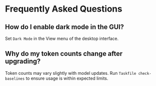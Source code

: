 # Frequently Asked Questions

## How do I enable dark mode in the GUI?

Set `Dark Mode` in the View menu of the desktop interface.

## Why do my token counts change after upgrading?

Token counts may vary slightly with model updates. Run
`Taskfile check-baselines` to ensure usage is within expected limits.
